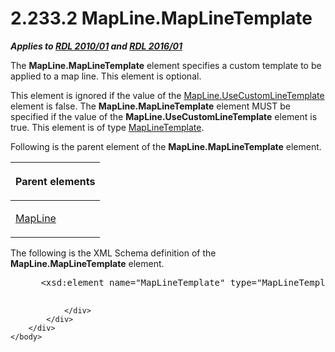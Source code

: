 <html dir="LTR" xmlns:mshelp="http://msdn.microsoft.com/mshelp" xmlns:ddue="http://ddue.schemas.microsoft.com/authoring/2003/5" xmlns:xlink="http://www.w3.org/1999/xlink" xmlns:tool="http://www.microsoft.com/tooltip">
    <head>
        <meta http-equiv="Content-Type" content="text/html; CHARSET=utf-8"></meta>
        <meta name="save" content="history"></meta>
        <title>2.233.2 MapLine.MapLineTemplate</title>
        <xml>
            <mshelp:toctitle title="2.233.2 MapLine.MapLineTemplate"></mshelp:toctitle>
            <mshelp:rltitle title="[MS-RDL]: MapLine.MapLineTemplate"></mshelp:rltitle>
            <mshelp:keyword index="A" term="bb830dd1-51d5-4d50-8c5d-62cdf2e283a4"></mshelp:keyword>
            <mshelp:attr name="DCSext.ContentType" value="open specification"></mshelp:attr>
            <mshelp:attr name="AssetID" value="bb830dd1-51d5-4d50-8c5d-62cdf2e283a4"></mshelp:attr>
            <mshelp:attr name="TopicType" value="kbRef"></mshelp:attr>
            <mshelp:attr name="DCSext.Title" value="[MS-RDL]: MapLine.MapLineTemplate" />
        </xml>
    </head>
    <body>
        <div id="header">
            <h1 class="heading">2.233.2 MapLine.MapLineTemplate</h1>
        </div>
        <div id="mainSection">
            <div id="mainBody">
                <div id="allHistory" class="saveHistory"></div>
                <div id="sectionSection0" class="section" name="collapseableSection">
                    

<p><b><i>Applies to </i></b><a href="3428e690-a348-4ec7-8a6a-8efb42d2cdee.htm"><b><i>RDL 2010/01</i></b></a><b><i>
and </i></b><a href="52ce3983-2bfc-4e72-9359-42aaf5fe4509.htm"><b><i>RDL 2016/01</i></b></a></p>

<p>The <b>MapLine.MapLineTemplate</b> element specifies a
custom template to be applied to a map line. This element is optional. </p>

<p>This element is ignored if the value of the <a href="5d62095f-f196-44f8-a042-4e511e0e84c5.htm">MapLine.UseCustomLineTemplate</a>
element is false. The <b>MapLine.MapLineTemplate</b> element MUST be specified
if the value of the <b>MapLine.UseCustomLineTemplate</b> element is true. This
element is of type <a href="37e2d016-be53-44eb-a5ae-5a01d6400909.htm">MapLineTemplate</a>.</p>

<p>Following is the parent element of the <b>MapLine.MapLineTemplate</b>
element.</p>

<table>
 <thead>
  <tr>
   <th>
   <p>Parent elements</p>
   </th>
  </tr>
 </thead>
 <tr>
  <td>
  <p><a href="848562bc-c49f-443c-8002-ae8d395f9fde.htm">MapLine</a></p>
  </td>
 </tr>
</table>

<p>The following is the XML Schema definition of the <b>MapLine.MapLineTemplate</b>
element.</p>

<dl>
<dd>
<div><pre> &lt;xsd:element name=&quot;MapLineTemplate&quot; type=&quot;MapLineTemplateType&quot; minOccurs=&quot;0&quot; /&gt;
  
</pre></div>
</dd></dl>


                </div>
            </div>
        </div>
    </body>
</html>